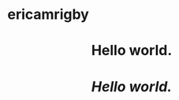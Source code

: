 # ericamrigby
<!DOCTYPE html>
  <html>
    <head>
      <meta charset="UTF-8">
      </meta charset>
      <title>Beginning</title>
    </head>
    <body>
      <header>
      <h1>Hello world.</h1>
        <h1><i>Hello world.</i></h1>
      </header>
      </body>
  </html>

